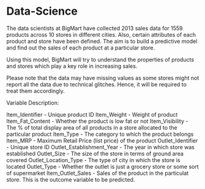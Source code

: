 # Data-Science

The data scientists at BigMart have collected 2013 sales data for 1559 products across 10 stores in different cities. Also, certain attributes of each product and store have been defined. The aim is to build a predictive model and find out the sales of each product at a particular store.

Using this model, BigMart will try to understand the properties of products and stores which play a key role in increasing sales.

Please note that the data may have missing values as some stores might not report all the data due to technical glitches. Hence, it will be required to treat them accordingly. 

Variable Description:

Item_Identifier - Unique product ID
Item_Weight - Weight of product
Item_Fat_Content - Whether the product is low fat or not
Item_Visibility - The % of total display area of all products in a store allocated to the particular product
Item_Type - The category to which the product belongs
Item_MRP - Maximum Retail Price (list price) of the product
Outlet_Identifier - Unique store ID
Outlet_Establishment_Year - The year in which store was established
Outlet_Size - The size of the store in terms of ground area covered
Outlet_Location_Type - The type of city in which the store is located
Outlet_Type - Whether the outlet is just a grocery store or some sort of supermarket
Item_Outlet_Sales - Sales of the product in the particulat store. This is the outcome variable to be predicted.


